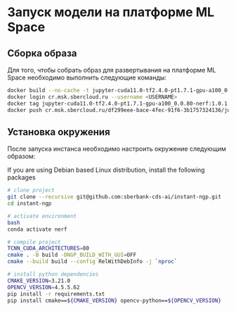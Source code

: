 # Запуск модели на платформе ML Space

## Сборка образа
Для того, чтобы собрать образ для развертывания на платформе ML Space необходимо выполнить следующие команды:

```sh
docker build --no-cache -t jupyter-cuda11.0-tf2.4.0-pt1.7.1-gpu-a100_0.0.80-nerf:1.0.1 -f ml-space/Dockerfile .
docker login cr.msk.sbercloud.ru --username <USERNAME>
docker tag jupyter-cuda11.0-tf2.4.0-pt1.7.1-gpu-a100_0.0.80-nerf:1.0.1 cr.msk.sbercloud.ru/df299eee-bace-4fec-91f6-3b1757324136/jupyter-cuda11.0-tf2.4.0-pt1.7.1-gpu-a100_0.0.80-nerf:1.0.1
docker push cr.msk.sbercloud.ru/df299eee-bace-4fec-91f6-3b1757324136/jupyter-cuda11.0-tf2.4.0-pt1.7.1-gpu-a100_0.0.80-nerf:1.0.1
```

## Установка окружения
После запуска инстанса необходимо настроить окружение следующим образом:

If you are using Debian based Linux distribution, install the following packages
```sh
# clone project
git clone --recursive git@github.com:sberbank-cds-ai/instant-ngp.git
cd instant-ngp

# activate environment
bash 
conda activate nerf

# compile project
TCNN_CUDA_ARCHITECTURES=80
cmake . -B build -DNGP_BUILD_WITH_GUI=OFF
cmake --build build --config RelWithDebInfo -j `nproc`

# install python dependencies
CMAKE_VERSION=3.21.0
OPENCV_VERSION=4.5.5.62
pip install -r requirements.txt
pip install cmake==${CMAKE_VERSION} opencv-python==${OPENCV_VERSION}
```
